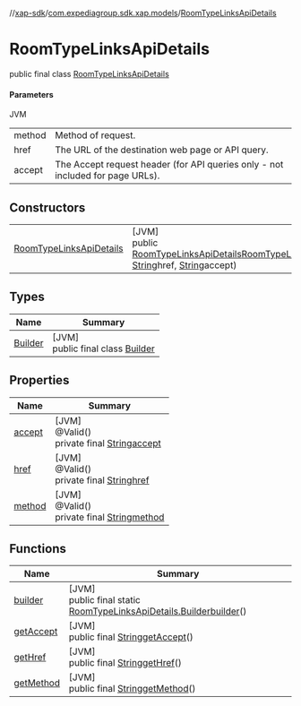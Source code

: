 //[xap-sdk](../../../index.md)/[com.expediagroup.sdk.xap.models](../index.md)/[RoomTypeLinksApiDetails](index.md)

# RoomTypeLinksApiDetails

public final class [RoomTypeLinksApiDetails](index.md)

#### Parameters

JVM

| | |
|---|---|
| method | Method of request. |
| href | The URL of the destination web page or API query. |
| accept | The Accept request header (for API queries only - not included for page URLs). |

## Constructors

| | |
|---|---|
| [RoomTypeLinksApiDetails](-room-type-links-api-details.md) | [JVM]<br>public [RoomTypeLinksApiDetails](index.md)[RoomTypeLinksApiDetails](-room-type-links-api-details.md)([String](https://docs.oracle.com/javase/8/docs/api/java/lang/String.html)method, [String](https://docs.oracle.com/javase/8/docs/api/java/lang/String.html)href, [String](https://docs.oracle.com/javase/8/docs/api/java/lang/String.html)accept) |

## Types

| Name | Summary |
|---|---|
| [Builder](-builder/index.md) | [JVM]<br>public final class [Builder](-builder/index.md) |

## Properties

| Name | Summary |
|---|---|
| [accept](index.md#-1837850338%2FProperties%2F699445674) | [JVM]<br>@Valid()<br>private final [String](https://docs.oracle.com/javase/8/docs/api/java/lang/String.html)[accept](index.md#-1837850338%2FProperties%2F699445674) |
| [href](index.md#918174363%2FProperties%2F699445674) | [JVM]<br>@Valid()<br>private final [String](https://docs.oracle.com/javase/8/docs/api/java/lang/String.html)[href](index.md#918174363%2FProperties%2F699445674) |
| [method](index.md#-929932443%2FProperties%2F699445674) | [JVM]<br>@Valid()<br>private final [String](https://docs.oracle.com/javase/8/docs/api/java/lang/String.html)[method](index.md#-929932443%2FProperties%2F699445674) |

## Functions

| Name | Summary |
|---|---|
| [builder](builder.md) | [JVM]<br>public final static [RoomTypeLinksApiDetails.Builder](-builder/index.md)[builder](builder.md)() |
| [getAccept](get-accept.md) | [JVM]<br>public final [String](https://docs.oracle.com/javase/8/docs/api/java/lang/String.html)[getAccept](get-accept.md)() |
| [getHref](get-href.md) | [JVM]<br>public final [String](https://docs.oracle.com/javase/8/docs/api/java/lang/String.html)[getHref](get-href.md)() |
| [getMethod](get-method.md) | [JVM]<br>public final [String](https://docs.oracle.com/javase/8/docs/api/java/lang/String.html)[getMethod](get-method.md)() |
